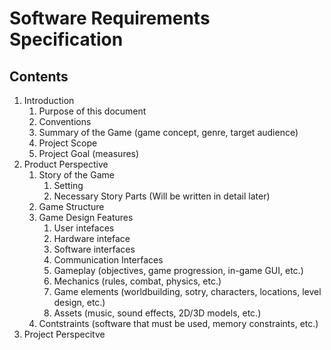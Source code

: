 # Software Requirements Specification

## Contents

1. Introduction  
	1. Purpose of this document
	1. Conventions
	1. Summary of the Game (game concept, genre, target audience)
	1. Project Scope
	1. Project Goal (measures)
1. Product Perspective
	1. Story of the Game
		1. Setting
		1. Necessary Story Parts (Will be written in detail later)
	1. Game Structure
	1. Game Design Features
		1. User intefaces
		1. Hardware inteface
		1. Software interfaces
		1. Communication Interfaces
		1. Gameplay (objectives, game progression, in-game GUI, etc.)
		1. Mechanics (rules, combat, physics, etc.)
		1. Game elements (worldbuilding, sotry, characters, locations, level design, etc.)
		1. Assets (music, sound effects, 2D/3D models, etc.)
	1. Contstraints (software that must be used, memory constraints, etc.)
1. Project Perspecitve